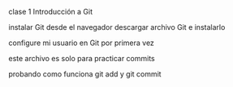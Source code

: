 clase 1 Introducción a Git

instalar Git desde el navegador descargar archivo Git e instalarlo

configure mi usuario en Git por primera vez

este archivo es solo para practicar commits

probando como funciona git add y git commit

